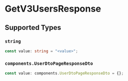 # GetV3UsersResponse


## Supported Types

### `string`

```typescript
const value: string = "<value>";
```

### `components.UserDtoPageResponseDto`

```typescript
const value: components.UserDtoPageResponseDto = {};
```

